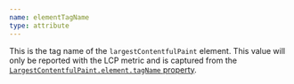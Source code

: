 ```yaml
---
name: elementTagName
type: attribute
---
```


This is the tag name of the `largestContentfulPaint` element. This value will only be reported with the LCP metric and is captured from the [`LargestContentfulPaint.element.tagName` property](https://developer.mozilla.org/en-US/docs/Web/API/Element/tagName).
